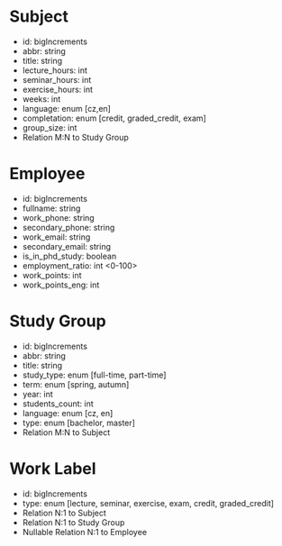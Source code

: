 # Subject 
- id: bigIncrements
- abbr: string
- title: string
- lecture_hours: int
- seminar_hours: int
- exercise_hours: int
- weeks: int
- language: enum [cz,en]
- completation: enum [credit, graded_credit, exam]
- group_size: int
- Relation M:N to Study Group

# Employee
- id: bigIncrements
- fullname: string
- work_phone: string
- secondary_phone: string
- work_email: string
- secondary_email: string
- is_in_phd_study: boolean
- employment_ratio: int <0-100>
- work_points: int
- work_points_eng: int

# Study Group
- id: bigIncrements
- abbr: string
- title: string
- study_type: enum [full-time, part-time]
- term: enum [spring, autumn]
- year: int
- students_count: int
- language: enum [cz, en]
- type: enum [bachelor, master]
- Relation M:N to Subject

# Work Label
- id: bigIncrements
- type: enum [lecture, seminar, exercise, exam, credit, graded_credit]
- Relation N:1 to Subject
- Relation N:1 to Study Group 
- Nullable Relation N:1 to Employee